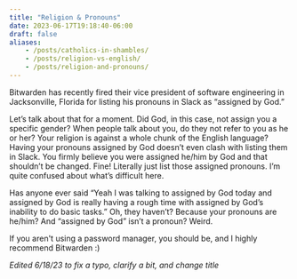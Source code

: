 ```yaml
---
title: "Religion & Pronouns"
date: 2023-06-17T19:18:40-06:00
draft: false
aliases:
    - /posts/catholics-in-shambles/
    - /posts/religion-vs-english/
    - /posts/religion-and-pronouns/
---
```


Bitwarden has recently fired their vice president of software engineering in Jacksonville, Florida for listing his pronouns in Slack as “assigned by God.”

Let’s talk about that for a moment. Did God, in this case, not assign you a specific gender? When people talk about you, do they not refer to you as he or her? Your religion is against a whole chunk of the English language? Having your pronouns assigned by God doesn’t even clash with listing them in Slack. You firmly believe you were assigned he/him by God and that shouldn’t be changed. Fine! Literally just list those assigned pronouns. I’m quite confused about what’s difficult here.

Has anyone ever said “Yeah I was talking to assigned by God today and assigned by God is really having a rough time with assigned by God’s inability to do basic tasks.” Oh, they haven’t? Because your pronouns are he/him? And “assigned by God” isn’t a pronoun? Weird.

If you aren't using a password manager, you should be, and I highly recommend Bitwarden :)

*Edited 6/18/23 to fix a typo, clarify a bit, and change title*